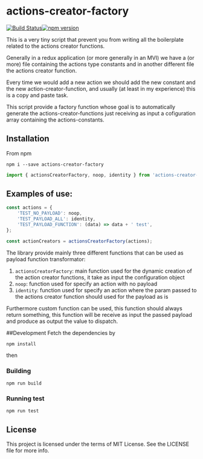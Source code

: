 # actions-creator-factory
[![Build Status](https://travis-ci.org/mattiaocchiuto/actions-creator-factory.svg?branch=master)](https://travis-ci.org/mattiaocchiuto/actions-creator-factory)[![npm version](https://badge.fury.io/js/actions-creator-factory.svg)](https://badge.fury.io/js/actions-creator-factory)

This is a very tiny script that prevent you from writing all the boilerplate related to the actions creator functions.

Generally in a redux application (or more generally in an MVI) we have a (or more) file containing the actions type constants and in another different file the actions creator function.

Every time we would add a new action we should add the new constant and the new action-creator-function, and usually (at least in my experience) this is a copy and paste task.

This script provide a factory function whose goal is to automatically generate the actions-creator-functions just receiving as input a cofiguration array containing the actions-constants.

## Installation
From npm
```
npm i --save actions-creator-factory
```
```javascript
import { actionsCreatorFactory, noop, identity } from 'actions-creator-factory';
```

## Examples of use:
```javascript
const actions = {
    'TEST_NO_PAYLOAD': noop,
    'TEST_PAYLOAD_ALL': identity,
    'TEST_PAYLOAD_FUNCTION': (data) => data + ' test',
};

const actionCreators = actionsCreatorFactory(actions);
```
The library provide mainly three different functions that can be used as payload function transformator:

1. ```actionsCreatorFactory```: main function used for the dynamic creation of the action creator functions, it take as input the configuration object
2. ```noop```: function used for specify an action with no payload
3. ```identity```: function used for specify an action where the param passed to the actions creator function should used for the payload as is

Furthermore custom function can be used, this function should always return something, this function will be receive as input the passed payload and produce as output the value to dispatch.

##Development
Fetch the dependencies by
```
npm install
```
then
### Building
```
npm run build
```

### Running test
```
npm run test
```
  
## License
This project is licensed under the terms of MIT License. See the LICENSE file for more info.

